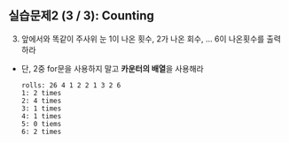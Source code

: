 ## 실습문제2 (3 / 3):  Counting

3. 앞에서와 똑같이 주사위 눈 1이 나온 횟수, 2가 나온 회수, ... 6이 나온횟수를 출력하라
- 단, 2중 for문을 사용하지 말고 **카운터의 배열**을 사용해라

    ~~~
    rolls: 26 4 1 2 2 1 3 2 6
    1: 2 times
    2: 4 times
    3: 1 times
    4: 1 times
    5: 0 tiems
    6: 2 times
    ~~~
